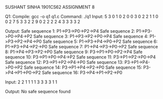 SUSHANT SINHA
1901CS62
ASSIGNMENT 8

Q1:
Compile: gcc -o q1 q1.c
Command: ./q1
Input:
5
3
0 1 0
2 0 0 
3 0 2
2 1 1
0 0 2
7 5 3
3 2 2
9 0 2
2 2 2
4 3 3
3
3
2

Output: 
Safe sequence 1: P1->P3->P0->P2->P4
Safe sequence 2: P1->P3->P0->P4->P2
Safe sequence 3: P1->P3->P2->P0->P4
Safe sequence 4: P1->P3->P2->P4->P0
Safe sequence 5: P1->P3->P4->P0->P2
Safe sequence 6: P1->P3->P4->P2->P0
Safe sequence 7: P1->P4->P3->P0->P2
Safe sequence 8: P1->P4->P3->P2->P0
Safe sequence 9: P3->P1->P0->P2->P4
Safe sequence 10: P3->P1->P0->P4->P2
Safe sequence 11: P3->P1->P2->P0->P4
Safe sequence 12: P3->P1->P2->P4->P0
Safe sequence 13: P3->P1->P4->P0->P2
Safe sequence 14: P3->P1->P4->P2->P0
Safe sequence 15: P3->P4->P1->P0->P2
Safe sequence 16: P3->P4->P1->P2->P0

Input:
2
2
1 1
1 1
3 3
3 3
1
1

Output: No safe sequence found